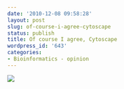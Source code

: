 ```yaml
---
date: '2010-12-08 09:58:28'
layout: post
slug: of-course-i-agree-cytoscape
status: publish
title: Of course I agree, Cytoscape
wordpress_id: '643'
categories:
- Bioinformatics - opinion
---
```


[![](http://blindscientist.genedrift.org/wordpress/wp-content/uploads/2010/12/Screen-shot-2010-12-08-at-9.56.44-AM.png)](http://blindscientist.genedrift.org/wordpress/wp-content/uploads/2010/12/Screen-shot-2010-12-08-at-9.56.44-AM.png)
